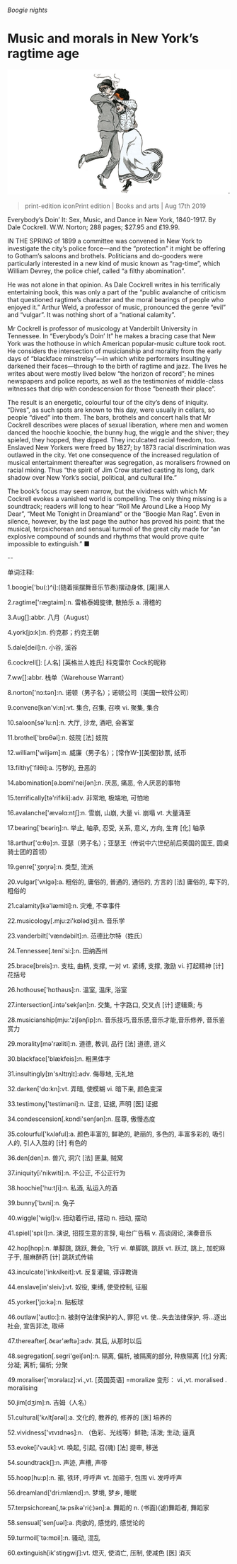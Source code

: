 ###### Boogie nights

# Music and morals in New York’s ragtime age 

![image](images/20190817_BKP004_0.jpg) 

> print-edition iconPrint edition | Books and arts | Aug 17th 2019 

Everybody’s Doin’ It: Sex, Music, and Dance in New York, 1840-1917. By Dale Cockrell. W.W. Norton; 288 pages; $27.95 and £19.99. 

IN THE SPRING of 1899 a committee was convened in New York to investigate the city’s police force—and the “protection” it might be offering to Gotham’s saloons and brothels. Politicians and do-gooders were particularly interested in a new kind of music known as “rag-time”, which William Devrey, the police chief, called “a filthy abomination”. 

He was not alone in that opinion. As Dale Cockrell writes in his terrifically entertaining book, this was only a part of the “public avalanche of criticism that questioned ragtime’s character and the moral bearings of people who enjoyed it.” Arthur Weld, a professor of music, pronounced the genre “evil” and “vulgar”. It was nothing short of a “national calamity”. 

Mr Cockrell is professor of musicology at Vanderbilt University in Tennessee. In “Everybody’s Doin’ It” he makes a bracing case that New York was the hothouse in which American popular-music culture took root. He considers the intersection of musicianship and morality from the early days of “blackface minstrelsy”—in which white performers insultingly darkened their faces—through to the birth of ragtime and jazz. The lives he writes about were mostly lived below “the horizon of record”; he mines newspapers and police reports, as well as the testimonies of middle-class witnesses that drip with condescension for those “beneath their place”. 

The result is an energetic, colourful tour of the city’s dens of iniquity. “Dives”, as such spots are known to this day, were usually in cellars, so people “dived” into them. The bars, brothels and concert halls that Mr Cockrell describes were places of sexual liberation, where men and women danced the hoochie koochie, the bunny hug, the wiggle and the shiver; they spieled, they hopped, they dipped. They inculcated racial freedom, too. Enslaved New Yorkers were freed by 1827; by 1873 racial discrimination was outlawed in the city. Yet one consequence of the increased regulation of musical entertainment thereafter was segregation, as moralisers frowned on racial mixing. Thus “the spirit of Jim Crow started casting its long, dark shadow over New York’s social, political, and cultural life.” 

The book’s focus may seem narrow, but the vividness with which Mr Cockrell evokes a vanished world is compelling. The only thing missing is a soundtrack; readers will long to hear “Roll Me Around Like a Hoop My Dear”, “Meet Me Tonight in Dreamland” or the “Boogie Man Rag”. Even in silence, however, by the last page the author has proved his point: that the musical, terpsichorean and sensual turmoil of the great city made for “an explosive compound of sounds and rhythms that would prove quite impossible to extinguish.” ■ 

-- 

 单词注释:

1.boogie['bu(:)^i]:(随着摇摆舞音乐节奏)摆动身体, [蔑]黑人 

2.ragtime['rægtaim]:n. 雷格泰姆旋律, 散拍乐 a. 滑稽的 

3.Aug[]:abbr. 八月（August） 

4.york[jɔ:k]:n. 约克郡；约克王朝 

5.dale[deil]:n. 小谷, 溪谷 

6.cockrell[]: [人名] [英格兰人姓氏] 科克雷尔 Cock的昵称 

7.ww[]:abbr. 栈单（Warehouse Warrant） 

8.norton['nɔ:tәn]:n. 诺顿（男子名）；诺顿公司（美国一软件公司） 

9.convene[kәn'vi:n]:vt. 集合, 召集, 召唤 vi. 聚集, 集合 

10.saloon[sә'lu:n]:n. 大厅, 沙龙, 酒吧, 会客室 

11.brothel['brɒθәl]:n. 妓院 [法] 妓院 

12.william['wiljәm]:n. 威廉（男子名）；[常作W-][美俚]钞票, 纸币 

13.filthy['filθi]:a. 污秽的, 丑恶的 

14.abomination[ә.bɒmi'neiʃәn]:n. 厌恶, 痛恶, 令人厌恶的事物 

15.terrifically[tә'rifikli]:adv. 非常地, 极端地, 可怕地 

16.avalanche['ævәlɑ:ntʃ]:n. 雪崩, 山崩, 大量 vi. 崩塌 vt. 大量涌至 

17.bearing['bєәriŋ]:n. 举止, 轴承, 忍受, 关系, 意义, 方向, 生育 [化] 轴承 

18.arthur['ɑ:θә]:n. 亚瑟（男子名）；亚瑟王（传说中六世纪前后英国的国王, 圆桌骑士团的首领） 

19.genre['ʒɒŋrә]:n. 类型, 流派 

20.vulgar['vʌlgә]:a. 粗俗的, 庸俗的, 普通的, 通俗的, 方言的 [法] 庸俗的, 卑下的, 粗俗的 

21.calamity[kә'læmiti]:n. 灾难, 不幸事件 

22.musicology[.mju:zi'kɒlәdʒi]:n. 音乐学 

23.vanderbilt['vændəbilt]:n. 范德比尔特（姓氏） 

24.Tennessee[.teni'si:]:n. 田纳西州 

25.brace[breis]:n. 支柱, 曲柄, 支撑, 一对 vt. 紧缚, 支撑, 激励 vi. 打起精神 [计] 花括号 

26.hothouse['hɒthaus]:n. 温室, 温床, 浴室 

27.intersection[.intә'sekʃәn]:n. 交集, 十字路口, 交叉点 [计] 逻辑乘; 与 

28.musicianship[mju:'ziʃәnʃip]:n. 音乐技巧,音乐感,音乐才能,音乐修养, 音乐鉴赏力 

29.morality[mә'ræliti]:n. 道德, 教训, 品行 [法] 道德, 道义 

30.blackface['blækfeis]:n. 粗黑体字 

31.insultingly[ɪn'sʌltɪŋlɪ]:adv. 侮辱地, 无礼地 

32.darken['dɑ:kn]:vt. 弄暗, 使模糊 vi. 暗下来, 颜色变深 

33.testimony['testimәni]:n. 证言, 证据, 声明 [医] 证据 

34.condescension[.kɒndi'senʃәn]:n. 屈尊, 傲慢态度 

35.colourful['kʌlәful]:a. 颜色丰富的, 鲜艳的, 艳丽的, 多色的, 丰富多彩的, 吸引人的, 引人入胜的 [计] 有色的 

36.den[den]:n. 兽穴, 洞穴 [法] 匪巢, 贼窝 

37.iniquity[i'nikwiti]:n. 不公正, 不公正行为 

38.hoochie['hu:tʃi]:n. 私酒, 私运入的酒 

39.bunny['bʌni]:n. 兔子 

40.wiggle['wigl]:v. 扭动着行进, 摆动 n. 扭动, 摆动 

41.spiel['spi:l]:n. 演说, 招揽生意的言辞, 电台广告稿 v. 高谈阔论, 演奏音乐 

42.hop[hɒp]:n. 单脚跳, 跳跃, 舞会, 飞行 vi. 单脚跳, 跳跃 vt. 跃过, 跳上, 加蛇麻子于, 服麻醉药 [计] 跳跃式传输 

43.inculcate['inkʌlkeit]:vt. 反复灌输, 谆谆教诲 

44.enslave[in'sleiv]:vt. 奴役, 束缚, 使受控制, 征服 

45.yorker['jɒ:kә]:n. 贴板球 

46.outlaw['autlɒ:]:n. 被剥夺法律保护的人, 罪犯 vt. 使...失去法律保护, 将...逐出社会, 宣告非法, 取缔 

47.thereafter[.ðєәr'æftә]:adv. 其后, 从那时以后 

48.segregation[.segri'geiʃәn]:n. 隔离, 偏析, 被隔离的部分, 种族隔离 [化] 分离; 分凝; 离析; 偏析; 分聚 

49.moraliser['mɔrəlaɪz]:vi.,vt. [英国英语] =moralize 变形： vi.,vt. moralised . moralising 

50.jim[dʒim]:n. 吉姆（人名） 

51.cultural['kʌltʃәrәl]:a. 文化的, 教养的, 修养的 [医] 培养的 

52.vividness['vɪvɪdnəs]:n. （色彩、光线等）鲜艳; 活泼; 生动; 逼真 

53.evoke[i'vәuk]:vt. 唤起, 引起, 召(魂) [法] 提审, 移送 

54.soundtrack[]:n. 声迹, 声槽, 声带 

55.hoop[hu:p]:n. 箍, 铁环, 呼呼声 vt. 加箍于, 包围 vi. 发呼呼声 

56.dreamland['dri:mlænd]:n. 梦境, 梦乡, 睡眠 

57.terpsichorean[,tә:psikә'ri(:)әn]:a. 舞蹈的 n. (书面)(谑)舞蹈者, 舞蹈家 

58.sensual['senʃuәl]:a. 肉欲的, 感觉的, 感觉论的 

59.turmoil['tә:mɒil]:n. 骚动, 混乱 

60.extinguish[ik'stiŋgwiʃ]:vt. 熄灭, 使消亡, 压制, 使减色 [医] 消灭 

